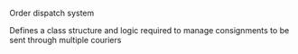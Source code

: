 Order dispatch system

Defines a class structure and logic required to manage consignments to be sent through multiple couriers